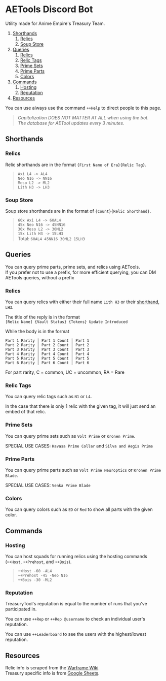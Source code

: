# AETools Discord Bot

Utility made for Anime Empire's Treasury Team.

1. [Shorthands](#shorthands)
	1. [Relics](#relics)
	2. [Soup Store](#soup-store)
2. [Queries](#queries)
	1. [Relics](#relics1)
	2. [Relic Tags](#relic-tags)
	3. [Prime Sets](#prime-sets)
	4. [Prime Parts](#prime-parts)
	5. [Colors](#colors)
3. [Commands](#commands)
    1. [Hosting](#hosting)
    2. [Reputation](#reputation)
4. [Resources](#resources)

You can use always use the command `++Help` to direct people to this page.

> *Capitalization DOES NOT MATTER AT ALL when using the bot.*
<br/>*The database for AETool updates every 3 minutes.*

## Shorthands

### Relics

Relic shorthands are in the format `{First Name of Era}{Relic Tag}`.

>`Axi L4 -> AL4`
<br/>`Neo N16 -> NN16`
<br/>`Meso L2 -> ML2`
<br/>`Lith H3 -> LH3`

### Soup Store

Soup store shorthands are in the format of `{Count}{Relic Shorthand}`.

>`60x Axi L4 -> 60AL4`
<br/>`45x Neo N16 -> 45NN16`
<br/>`30x Meso L2 -> 30ML2`
<br/>`15x Lith H3 -> 15LH3`
<br/>Total: `60AL4 45NN16 30ML2 15LH3`

## Queries

You can query prime parts, prime sets, and relics using AETools.
<br/> If you prefer not to use a prefix, for more efficient querying, you can DM AETools queries, without a prefix

<div id="relics1"></div>

### Relics
You can query relics with either their full name `Lith H3` or their [shorthand](#relics), `LH3`.

The title of the reply is in the format
<br/>`[Relic Name] {Vault Status} {Tokens} Update Introduced`

While the body is in the format
```
Part 1 Rarity │ Part 1 Count │ Part 1
Part 2 Rarity │ Part 2 Count │ Part 2
Part 3 Rarity │ Part 3 Count │ Part 3
Part 4 Rarity │ Part 4 Count │ Part 4
Part 5 Rarity │ Part 5 Count │ Part 5
Part 6 Rarity │ Part 6 Count │ Part 6
```
For part rarity, C = common, UC = uncommon, RA = Rare

### Relic Tags
You can query relic tags such as `N1` or `L4`.

In the case that there is only 1 relic with the given tag, it will just send an embed of that relic.

### Prime Sets
You can query prime sets such as `Volt Prime` or `Kronen Prime`.

SPECIAL USE CASES: `Kavasa Prime Collar` and `Silva and Aegis Prime`

### Prime Parts
You can query prime parts such as `Volt Prime Neuroptics` or `Kronen Prime Blade`.

SPECIAL USE CASES: `Venka Prime Blade`

### Colors
You can query colors such as `ED` or `Red` to show all parts with the given color.

## Commands

### Hosting
You can host squads for running relics using the hosting commands (`++Host`, `++Prehost`, and `++Bois`).
> `++Host -60 -AL4`
<br/>`++Prehost -45 -Neo N16`
<br/>`++Bois -30 -ML2`

### Reputation
TreasuryTool's reputation is equal to the number of runs that you've participated in.

You can use `++Rep` or `++Rep @username` to check an individual user's reputation.

You can use `++Leaderboard` to see the users with the highest/lowest reputation.

## Resources

Relic info is scraped from the [Warframe Wiki](https://warframe.fandom.com/wiki/Void_Relic)
<br/>Treasury specific info is from [Google Sheets](https://docs.google.com/spreadsheets/d/14Lxib9u73S8lGJjbWrgiXXhfP3NFyzbH_aqh-gwMyn8/edit#gid=0).
